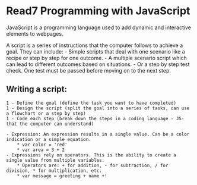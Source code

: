 # Read7 Programming with JavaScript

JavaScript is a programming language used to add dynamic and interactive elements to webpages. 

A script is a series of instructions that the computer follows to achieve a goal. They can include: 
    - Simple scripts that deal with one scenario like a recipe or step by step for one outcome.
    - A multiple scenario script which can lead to different outcomes based on situations.
    - Or a step by step test check. One test must be passed before moving on to the next step.

## Writing a script:
    1 - Define the goal (define the task you want to have completed)
    1 - Design the script (split the goal into a series of tasks, can use a flowchart or a step by step)
    1 - Code each step (break down the steps in a coding language - JS- that the computer can understand)

    - Expression: An expression results in a single value. Can be a color indication or a simple equation.
        * var color = 'red'
        * var area = 3 + 2
    - Expressions rely on operators. This is the ability to create a single value from multiple variables.
        * Operators are: + for addition, - for subtraction, / for division, * for multiplication, etc.
        * var message = greeting + name +!

